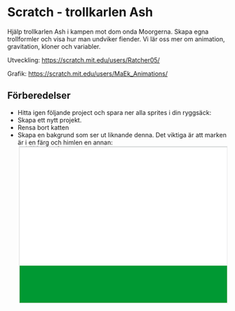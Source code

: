 # Scratch - trollkarlen Ash

Hjälp trollkarlen Ash i kampen mot dom onda Moorgerna. Skapa egna trollformler och visa hur man undviker fiender. 
Vi lär oss mer om animation, gravitation, kloner och variabler.

Utveckling: https://scratch.mit.edu/users/Ratcher05/

Grafik: https://scratch.mit.edu/users/MaEk_Animations/

## Förberedelser
* Hitta igen följande project och spara ner alla sprites i din ryggsäck:
* Skapa ett nytt projekt. 
* Rensa bort katten
* Skapa en bakgrund som ser ut liknande denna. Det viktiga är att marken är i en färg och himlen en annan:
![Background](images/background.png "Bakgrund")


